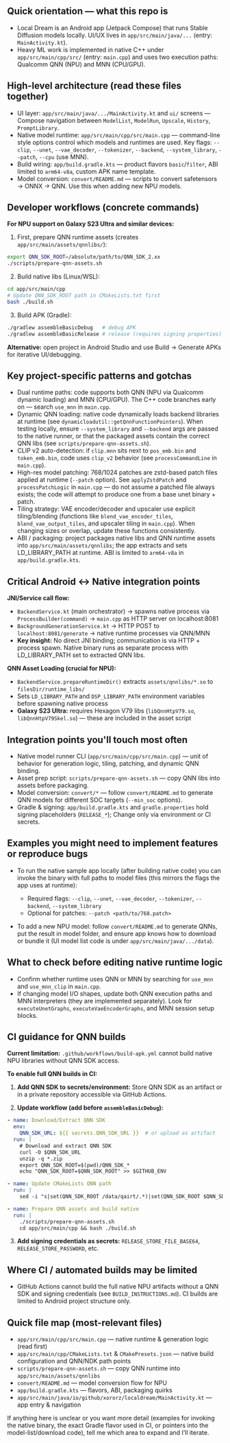 ## Quick orientation — what this repo is

- Local Dream is an Android app (Jetpack Compose) that runs Stable Diffusion models locally. UI/UX lives in `app/src/main/java/...` (entry: `MainActivity.kt`).
- Heavy ML work is implemented in native C++ under `app/src/main/cpp/src/` (entry: `main.cpp`) and uses two execution paths: Qualcomm QNN (NPU) and MNN (CPU/GPU).

## High-level architecture (read these files together)

- UI layer: `app/src/main/java/.../MainActivity.kt` and `ui/` screens — Compose navigation between `ModelList`, `ModelRun`, `Upscale`, `History`, `PromptLibrary`.
- Native model runtime: `app/src/main/cpp/src/main.cpp` — command-line style options control which models and runtimes are used. Key flags: `--clip`, `--unet`, `--vae_decoder`, `--tokenizer`, `--backend`, `--system_library`, `--patch`, `--cpu` (use MNN).
- Build wiring: `app/build.gradle.kts` — product flavors `basic`/`filter`, ABI limited to `arm64-v8a`, custom APK name template.
- Model conversion: `convert/README.md` — scripts to convert safetensors → ONNX → QNN. Use this when adding new NPU models.

## Developer workflows (concrete commands)

**For NPU support on Galaxy S23 Ultra and similar devices:**

1. First, prepare QNN runtime assets (creates `app/src/main/assets/qnnlibs/`):

```bash
export QNN_SDK_ROOT=/absolute/path/to/QNN_SDK_2.xx
./scripts/prepare-qnn-assets.sh
```

2. Build native libs (Linux/WSL):

```bash
cd app/src/main/cpp
# Update QNN_SDK_ROOT path in CMakeLists.txt first
bash ./build.sh
```

3. Build APK (Gradle):

```bash
./gradlew assembleBasicDebug   # debug APK
./gradlew assembleBasicRelease # release (requires signing properties)
```

**Alternative:** open project in Android Studio and use Build → Generate APKs for iterative UI/debugging.

## Key project-specific patterns and gotchas

- Dual runtime paths: code supports both QNN (NPU via Qualcomm dynamic loading) and MNN (CPU/GPU). The C++ code branches early on — search `use_mnn` in `main.cpp`.
- Dynamic QNN loading: native code dynamically loads backend libraries at runtime (see `dynamicloadutil::getQnnFunctionPointers`). When testing locally, ensure `--system_library` and `--backend` args are passed to the native runner, or that the packaged assets contain the correct QNN libs (see `scripts/prepare-qnn-assets.sh`).
- CLIP v2 auto-detection: if `clip.mnn` sits next to `pos_emb.bin` and `token_emb.bin`, code uses `clip_v2` behavior (see `processCommandLine` in `main.cpp`).
- High-res model patching: 768/1024 patches are zstd-based patch files applied at runtime (`--patch` option). See `applyZstdPatch` and `processPatchLogic` in `main.cpp` — do not assume a patched file always exists; the code will attempt to produce one from a base unet binary + patch.
- Tiling strategy: VAE encoder/decoder and upscaler use explicit tiling/blending (functions like `blend_vae_encoder_tiles`, `blend_vae_output_tiles`, and upscaler tiling in `main.cpp`). When changing sizes or overlap, update these functions consistently.
- ABI / packaging: project packages native libs and QNN runtime assets into `app/src/main/assets/qnnlibs`; the app extracts and sets LD_LIBRARY_PATH at runtime. ABI is limited to `arm64-v8a` in `app/build.gradle.kts`.

## Critical Android ↔ Native integration points

**JNI/Service call flow:**
- `BackendService.kt` (main orchestrator) → spawns native process via `ProcessBuilder(command)` → `main.cpp` as HTTP server on localhost:8081
- `BackgroundGenerationService.kt` → HTTP POST to `localhost:8081/generate` → native runtime processes via QNN/MNN
- **Key insight:** No direct JNI binding; communication is via HTTP + process spawn. Native binary runs as separate process with LD_LIBRARY_PATH set to extracted QNN libs.

**QNN Asset Loading (crucial for NPU):**
- `BackendService.prepareRuntimeDir()` extracts `assets/qnnlibs/*.so` to `filesDir/runtime_libs/`
- Sets `LD_LIBRARY_PATH` and `DSP_LIBRARY_PATH` environment variables before spawning native process
- **Galaxy S23 Ultra:** requires Hexagon V79 libs (`libQnnHtpV79.so`, `libQnnHtpV79Skel.so`) — these are included in the asset script

## Integration points you'll touch most often

- Native model runner CLI (`app/src/main/cpp/src/main.cpp`) — unit of behavior for generation logic, tiling, patching, and dynamic QNN binding.
- Asset prep script: `scripts/prepare-qnn-assets.sh` — copy QNN libs into assets before packaging.
- Model conversion: `convert/*` — follow `convert/README.md` to generate QNN models for different SOC targets (`--min_soc` options).
- Gradle & signing: `app/build.gradle.kts` and `gradle.properties` hold signing placeholders (`RELEASE_*`); Change only via environment or CI secrets.

## Examples you might need to implement features or reproduce bugs

- To run the native sample app locally (after building native code) you can invoke the binary with full paths to model files (this mirrors the flags the app uses at runtime):

    - Required flags: `--clip`, `--unet`, `--vae_decoder`, `--tokenizer`, `--backend`, `--system_library`
    - Optional for patches: `--patch <path/to/768.patch>`

- To add a new NPU model: follow `convert/README.md` to generate QNNs, put the result in model folder, and ensure app knows how to download or bundle it (UI model list code is under `app/src/main/java/.../data`).

## What to check before editing native runtime logic

- Confirm whether runtime uses QNN or MNN by searching for `use_mnn` and `use_mnn_clip` in `main.cpp`.
- If changing model I/O shapes, update both QNN execution paths and MNN interpreters (they are implemented separately). Look for `executeUnetGraphs`, `executeVaeEncoderGraphs`, and MNN session setup blocks.

## CI guidance for QNN builds

**Current limitation:** `.github/workflows/build-apk.yml` cannot build native NPU libraries without QNN SDK access.

**To enable full QNN builds in CI:**

1. **Add QNN SDK to secrets/environment:** Store QNN SDK as an artifact or in a private repository accessible via GitHub Actions.

2. **Update workflow (add before `assembleBasicDebug`):**
```yaml
- name: Download/Extract QNN SDK  
  env:
    QNN_SDK_URL: ${{ secrets.QNN_SDK_URL }}  # or upload as artifact
  run: |
    # Download and extract QNN SDK
    curl -O $QNN_SDK_URL
    unzip -q *.zip
    export QNN_SDK_ROOT=$(pwd)/QNN_SDK_*
    echo "QNN_SDK_ROOT=$QNN_SDK_ROOT" >> $GITHUB_ENV

- name: Update CMakeLists QNN path
  run: |
    sed -i "s|set(QNN_SDK_ROOT /data/qairt/.*)|set(QNN_SDK_ROOT $QNN_SDK_ROOT)|" app/src/main/cpp/CMakeLists.txt

- name: Prepare QNN assets and build native
  run: |
    ./scripts/prepare-qnn-assets.sh
    cd app/src/main/cpp && bash ./build.sh
```

3. **Add signing credentials as secrets:** `RELEASE_STORE_FILE_BASE64`, `RELEASE_STORE_PASSWORD`, etc.

## Where CI / automated builds may be limited

- GitHub Actions cannot build the full native NPU artifacts without a QNN SDK and signing credentials (see `BUILD_INSTRUCTIONS.md`). CI builds are limited to Android project structure only.

## Quick file map (most-relevant files)

- `app/src/main/cpp/src/main.cpp` — native runtime & generation logic (read first)
- `app/src/main/cpp/CMakeLists.txt` & `CMakePresets.json` — native build configuration and QNN/NDK path points
- `scripts/prepare-qnn-assets.sh` — copy QNN runtime into `app/src/main/assets/qnnlibs`
- `convert/README.md` — model conversion flow for NPU
- `app/build.gradle.kts` — flavors, ABI, packaging quirks
- `app/src/main/java/io/github/xororz/localdream/MainActivity.kt` — app entry & navigation

If anything here is unclear or you want more detail (examples for invoking the native binary, the exact Gradle flavor used in CI, or pointers into the model-list/download code), tell me which area to expand and I’ll iterate.
